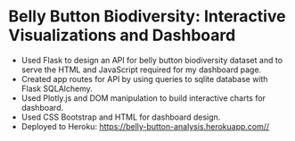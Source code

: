 # Belly Button Biodiversity: Interactive Visualizations and Dashboard
- Used Flask to design an API for belly button biodiversity dataset and to serve the HTML and JavaScript required for my dashboard page. 
- Created app routes for API by using queries to sqlite database with Flask SQLAlchemy.
- Used Plotly.js and DOM manipulation to build interactive charts for dashboard.
- Used CSS Bootstrap and HTML for dashboard design.
- Deployed to Heroku: https://belly-button-analysis.herokuapp.com//


